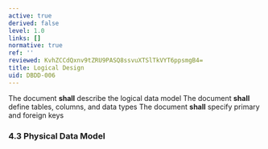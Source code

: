 ```yaml
---
active: true
derived: false
level: 1.0
links: []
normative: true
ref: ''
reviewed: KvhZCCdQxnv9tZRU9PASQ8ssvuXTSlTkVYT6ppsmgB4=
title: Logical Design
uid: DBDD-006
---
```


The document **shall** describe the logical data model
The document **shall** define tables, columns, and data types
The document **shall** specify primary and foreign keys

### 4.3 Physical Data Model